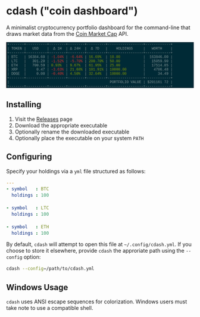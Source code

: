 cdash ("coin dashboard")
========================
A minimalist cryptocurrency portfolio dashboard for the command-line that draws
market data from the [Coin Market Cap][cmc] API.

![screenshot][img]


Installing
----------
1. Visit the [Releases][] page
2. Download the appropriate executable
3. Optionally rename the downloaded executable
4. Optionally place the executable on your system `PATH`


Configuring
-----------
Specify your holdings via a `yml` file structured as follows:

```yml
---
- symbol   : BTC
  holdings : 100

- symbol   : LTC
  holdings : 100

- symbol   : ETH
  holdings : 100
```

By default, `cdash` will attempt to open this file at `~/.config/cdash.yml`. If
you choose to store it elsewhere, provide `cdash` the approriate path using the
`--config` option:

```sh
cdash --config=/path/to/cdash.yml
```

Windows Usage
-------------
`cdash` uses ANSI escape sequences for colorization. Windows users must take
note to use a compatible shell.


[Releases]: https://github.com/chrisallenlane/cdash/releases/
[cmc]:      https://coinmarketcap.com/
[img]:      ./.github/screen.jpg

